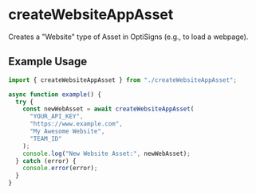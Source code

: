 # createWebsiteAppAsset

Creates a "Website" type of Asset in OptiSigns (e.g., to load a webpage).

## Example Usage

```ts
import { createWebsiteAppAsset } from "./createWebsiteAppAsset";

async function example() {
  try {
    const newWebAsset = await createWebsiteAppAsset(
      "YOUR_API_KEY",
      "https://www.example.com",
      "My Awesome Website",
      "TEAM_ID"
    );
    console.log("New Website Asset:", newWebAsset);
  } catch (error) {
    console.error(error);
  }
}
```
